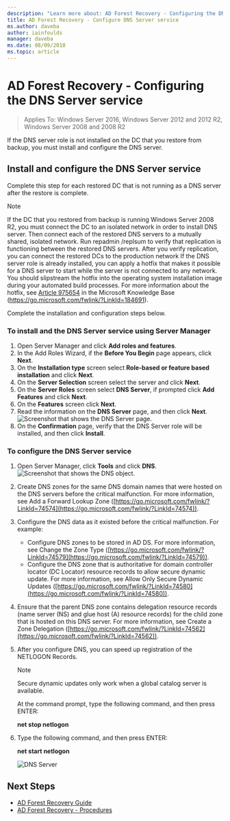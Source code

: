 ```yaml
---
description: "Learn more about: AD Forest Recovery - Configuring the DNS Server service"
title: AD Forest Recovery - Configure DNS Server service
ms.author: daveba
author: iainfoulds
manager: daveba
ms.date: 08/09/2018
ms.topic: article
---
```

# AD Forest Recovery - Configuring the DNS Server service

>Applies To: Windows Server 2016, Windows Server 2012 and 2012 R2, Windows Server 2008 and 2008 R2

If the DNS server role is not installed on the DC that you restore from backup, you must install and configure the DNS server.

## Install and configure the DNS Server service

Complete this step for each restored DC that is not running as a DNS server after the restore is complete.

> [!NOTE]
> If the DC that you restored from backup is running Windows Server 2008 R2, you must connect the DC to an isolated network in order to install DNS server. Then connect each of the restored DNS servers to a mutually shared, isolated network. Run repadmin /replsum to verify that replication is functioning between the restored DNS servers. After you verify replication, you can connect the restored DCs to the production network If the DNS server role is already installed, you can apply a hotfix that makes it possible for a DNS server to start while the server is not connected to any network. You should slipstream the hotfix into the operating system installation image during your automated build processes. For more information about the hotfix, see [Article 975654](https://go.microsoft.com/fwlink/?LinkId=184691) in the Microsoft Knowledge Base (https://go.microsoft.com/fwlink/?LinkId=184691).

Complete the installation and configuration steps below.

### To install and the DNS Server service using Server Manager

1. Open Server Manager and click **Add roles and features**.
2. In the Add Roles Wizard, if the **Before You Begin** page appears, click **Next**.
3. On the **Installation type** screen select **Role-based or feature based installation** and click **Next**.
4. On the **Server Selection** screen select the server and click **Next**.
5. On the **Server Roles** screen select **DNS Server**, if prompted click **Add Features** and click **Next**.
6. On the **Features** screen click **Next**.
7. Read the information on the **DNS Server** page, and then click **Next**.
   ![Screenshot that shows the DNS Server page.](media/AD-Forest-Recovery-Configure-DNS/dns1.png)
8. On the **Confirmation** page, verify that the DNS Server role will be installed, and then click **Install**.

### To configure the DNS Server service

1. Open Server Manager, click **Tools** and click **DNS**.
   ![Screenshot that shows the DNS object.](media/AD-Forest-Recovery-Configure-DNS/dns2.png)
2. Create DNS zones for the same DNS domain names that were hosted on the DNS servers before the critical malfunction. For more information, see Add a Forward Lookup Zone ([https://go.microsoft.com/fwlink/?LinkId=74574](https://go.microsoft.com/fwlink/?LinkId=74574)).
3. Configure the DNS data as it existed before the critical malfunction. For example:

   - Configure DNS zones to be stored in AD DS. For more information, see Change the Zone Type ([https://go.microsoft.com/fwlink/?LinkId=74579](https://go.microsoft.com/fwlink/?LinkId=74579)).
   - Configure the DNS zone that is authoritative for domain controller locator (DC Locator) resource records to allow secure dynamic update. For more information, see Allow Only Secure Dynamic Updates ([https://go.microsoft.com/fwlink/?LinkId=74580](https://go.microsoft.com/fwlink/?LinkId=74580)).

4. Ensure that the parent DNS zone contains delegation resource records (name server (NS) and glue host (A) resource records) for the child zone that is hosted on this DNS server. For more information, see Create a Zone Delegation ([https://go.microsoft.com/fwlink/?LinkId=74562](https://go.microsoft.com/fwlink/?LinkId=74562)).
5. After you configure DNS, you can speed up registration of the NETLOGON Records.

   > [!NOTE]
   > Secure dynamic updates only work when a global catalog server is available.

   At the command prompt, type the following command, and then press ENTER:

   **net stop netlogon**

6. Type the following command, and then press ENTER:

   **net start netlogon**

   ![DNS Server](media/AD-Forest-Recovery-Configure-DNS/dns3.png)

## Next Steps

- [AD Forest Recovery Guide](AD-Forest-Recovery-Guide.md)
- [AD Forest Recovery - Procedures](AD-Forest-Recovery-Procedures.md)
